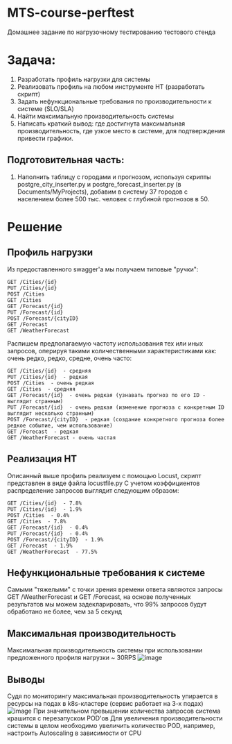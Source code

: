 # MTS-course-perftest
Домашнее задание по нагрузочному тестированию тестового стенда

# Задача:

1. Разработать профиль нагрузки для системы  
2. Реализовать профиль на любом инструменте НТ (разработать скрипт)  
3. Задать нефункциональные требования по производительности к системе (SLO/SLA)  
4. Найти максимальную производительность системы  
5. Написать краткий вывод: где достигнута максимальная производительность, где узкое место в системе, для подтверждения привести графики.


## Подготовительная часть:  
1. Наполнить таблицу с городами и прогнозом, используя скрипты postgre_city_inserter.py и postgre_forecast_inserter.py (в Documents/MyProjects), добавим в систему 37 городов с населением более 500 тыс. человек с глубиной прогнозов в 50.  

# Решение
## Профиль нагрузки
Из предоставленного swagger'a мы получаем типовые "ручки":  
```
GET /Cities/{id}
PUT /Cities/{id}
POST /Cities  
GET /Cities  
GET /Forecast/{id}  
PUT /Forecast/{id}  
POST /Forecast/{cityID}  
GET /Forecast  
GET /WeatherForecast
```
Распишем предполагаемую частоту использования тех или иных запросов, оперируя такими количественными характеристиками как: очень редко, редко, средне, очень часто:  
```
GET /Cities/{id}  - средняя
PUT /Cities/{id}  - редкая
POST /Cities  - очень редкая
GET /Cities  - средняя  
GET /Forecast/{id}  - очень редкая (узнавать прогноз по его ID - выглядит странным)
PUT /Forecast/{id}  - очень редкая (изменение прогноза с конкретным ID выглядит несколько странным)  
POST /Forecast/{cityID}  - редкая (создание конкретного прогноза более редкое событие, чем использование)  
GET /Forecast  - редкая
GET /WeatherForecast - очень частая
```
## Реализация НТ
Описанный выше профиль реализуем с помощью Locust, скрипт представлен в виде файла locustfile.py
C учетом коэффициентов распределение запросов выглядит следующим образом:
```
GET /Cities/{id}  - 7.8%
PUT /Cities/{id}  - 1.9%
POST /Cities  - 0.4%
GET /Cities  - 7.8%
GET /Forecast/{id}  - 0.4%
PUT /Forecast/{id}  - 0.4%
POST /Forecast/{cityID}  - 1.9%
GET /Forecast  - 1.9%
GET /WeatherForecast  - 77.5%
```
## Нефункциональные требования к системе
Самыми "тяжелыми" с точки зрения времени ответа являются запросы GET /WeatherForecast и GET /Forecast, на основе полученных результатов мы можем задекларировать, что 99% запросов будут обработано не более, чем за 5 секунд

## Максимальная производительность
Максимальная производительность системы при использовании предложенного профиля нагрузки ~ 30RPS
![image](https://github.com/AlbertBukharov/MTS-course-perftest/assets/81142061/94787522-fd7c-42cd-a76b-1081680dbd18)

## Выводы
Судя по мониторингу максимальная производительность упирается в ресурсы на подах в k8s-кластере (сервис работает на 3-х подах)
![image](https://github.com/AlbertBukharov/MTS-course-perftest/assets/81142061/4420aabf-09e3-4758-a659-b4bdb67ab4e7)
При значительном превышении количества запросов система крашится с перезапуском POD'ов
Для увеличения производительности системы в целом необходимо увеличить количество POD, например, настроить Autoscaling в зависимости от CPU
